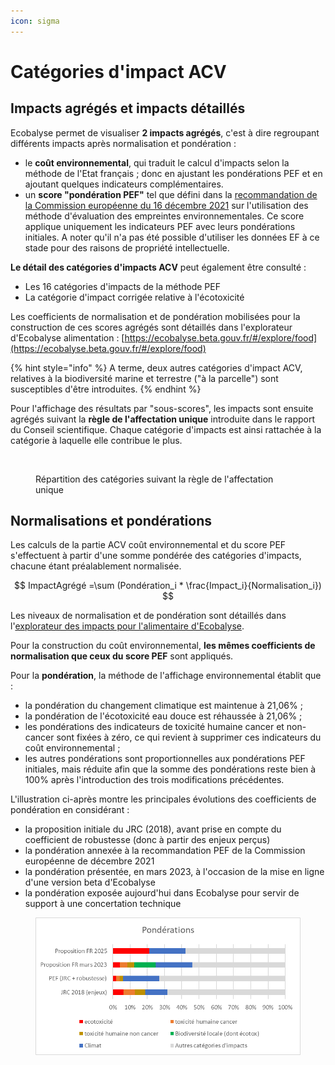 ```yaml
---
icon: sigma
---
```


# Catégories d'impact ACV

## Impacts agrégés et impacts détaillés

Ecobalyse permet de visualiser **2 impacts agrégés**, c'est à dire regroupant différents impacts après normalisation et pondération :&#x20;

* le **coût environnemental**, qui traduit le calcul d'impacts selon la méthode de l'Etat français ; donc en ajustant les pondérations PEF et en ajoutant quelques indicateurs complémentaires.&#x20;
* un **score "pondération PEF"** tel que défini dans la [recommandation de la Commission européenne du 16 décembre 2021](https://eur-lex.europa.eu/legal-content/EN/TXT/?uri=PI_COM%3AC%282021%299332) sur l'utilisation des méthode d'évaluation des empreintes environnementales. Ce score applique uniquement les indicateurs PEF avec leurs pondérations initiales. A noter qu'il n'a pas été possible d'utiliser les données EF à ce stade pour des raisons de propriété intellectuelle.

**Le détail des catégories d'impacts ACV** peut également être consulté :&#x20;

* Les 16 catégories d'impacts de la méthode PEF
* La catégorie d'impact corrigée relative à l'écotoxicité

Les coefficients de normalisation et de pondération mobilisées pour la construction de ces scores agrégés sont détaillés dans l'explorateur d'Ecobalyse alimentation : [https://ecobalyse.beta.gouv.fr/#/explore/food](https://ecobalyse.beta.gouv.fr/#/explore/food)

{% hint style="info" %}
A terme, deux autres catégories d'impact ACV, relatives à la biodiversité marine et terrestre ("à la parcelle") sont susceptibles d'être introduites.
{% endhint %}

Pour l'affichage des résultats par "sous-scores", les impacts sont ensuite agrégés suivant la **règle de l'affectation unique** introduite dans le rapport du Conseil scientifique. Chaque catégorie d'impacts est ainsi rattachée à la catégorie à laquelle elle contribue le plus.

<figure><img src="../../.gitbook/assets/Mono-affectation.png" alt=""><figcaption><p>Répartition des catégories suivant la règle de l'affectation unique</p></figcaption></figure>

## Normalisations et pondérations

Les calculs de la partie ACV coût environnemental et du score PEF s'effectuent à partir d'une somme pondérée des catégories d'impacts, chacune étant préalablement normalisée.

$$
ImpactAgrégé =\sum (Pondération_i * \frac{Impact_i}{Normalisation_i})
$$

Les niveaux de normalisation et de pondération sont détaillés dans l'[explorateur des impacts pour l'alimentaire d'Ecobalyse](https://ecobalyse.beta.gouv.fr/#/explore/food).

Pour la construction du coût environnemental, **les mêmes coefficients de normalisation que ceux du score PEF** sont appliqués.

Pour la **pondération**, la méthode de l'affichage environnemental établit que : &#x20;

* la pondération du changement climatique est maintenue à 21,06% ;
* la pondération de l'écotoxicité eau douce est réhaussée à 21,06% ;
* les pondérations des indicateurs de toxicité humaine cancer et non-cancer sont fixées à zéro, ce qui revient à supprimer ces indicateurs du coût environnemental ;
* les autres pondérations sont proportionnelles aux pondérations PEF initiales, mais réduite afin que la somme des pondérations reste bien à 100% après l'introduction des trois modifications précédentes.

L'illustration ci-après montre les principales évolutions des coefficients de pondération en considérant :&#x20;

* la proposition initiale du JRC (2018), avant prise en compte du coefficient de robustesse (donc à partir des enjeux perçus)
* la pondération annexée à la recommandation PEF de la Commission européenne de décembre 2021
* la pondération présentée, en mars 2023, à l'occasion de la mise en ligne d'une version beta d'Ecobalyse
* la pondération exposée aujourd'hui dans Ecobalyse pour servir de support à une concertation technique

<figure><img src="../../.gitbook/assets/image (3) (1).png" alt=""><figcaption></figcaption></figure>

